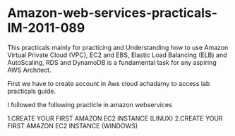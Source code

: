# Amazon-web-services-practicals-IM-2011-089

This practicals mainly for practicing  and Understanding how to use Amazon Virtual Private Cloud (VPC), EC2 and EBS, Elastic Load Balancing (ELB) and AutoScaling, RDS and DynamoDB is a fundamental task for any aspiring AWS Architect.

 First we have to create account in Aws cloud achadamy to access lab practicals guide.
 
 
 
 
 I followed the following practicle in amazon webservices
 
 1.CREATE YOUR FIRST AMAZON EC2 INSTANCE (LINUX)
 2.CREATE YOUR FIRST AMAZON EC2 INSTANCE (WINDOWS)

 
